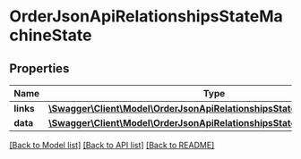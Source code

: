 # OrderJsonApiRelationshipsStateMachineState

## Properties
Name | Type | Description | Notes
------------ | ------------- | ------------- | -------------
**links** | [**\Swagger\Client\Model\OrderJsonApiRelationshipsStateMachineStateLinks**](OrderJsonApiRelationshipsStateMachineStateLinks.md) |  | [optional] 
**data** | [**\Swagger\Client\Model\OrderJsonApiRelationshipsStateMachineStateData**](OrderJsonApiRelationshipsStateMachineStateData.md) |  | [optional] 

[[Back to Model list]](../../README.md#documentation-for-models) [[Back to API list]](../../README.md#documentation-for-api-endpoints) [[Back to README]](../../README.md)

